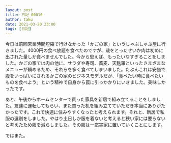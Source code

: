 ```yaml
---
layout: post
title: 日記-00010
author: taku
date: 2021-03-20 23:00
tags: [日記]
---
```


今日は前回営業時間短縮で行けなかった「かごの家」というしゃぶしゃぶ屋に行きました。4000円の食べ放題を食べたのですが、歳をとったせいか肉は初めに出された量しか食べませんでした。今から思えば、もったいなすぎることをしました。かごの家では肉の他に、サラダや寿司、蕎麦、天麩羅といったさまざまなメニューが頼めるため、それらを多く食べてしまいました。たぶんこれは安価で腹をいっぱいにされるかごの家のビジネスモデルだが、「食べたい時に食べたいものを食べよう」という精神で自身から罠に引っかかりにいきました。美味しかったです。

あと、午後からホームセンターで買った家具を新居で組み立てることをしました。友達に運転してもらい、また買った机を組み立てていただき本当にありがたかったです。これで快適に住みやすくなったと考えられます。それと、新居で私服の選別をしました。やはり土日しか服を着ないと考えると狭い家には要らないと考えたため服を減らしました。その服は一応実家に置いていくことにします。

ではまた。